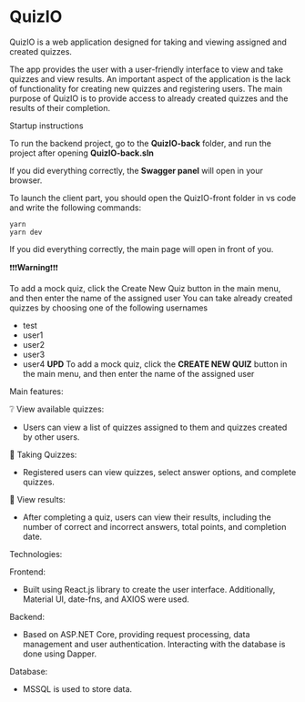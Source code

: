# QuizIO
QuizIO is a web application designed for taking and viewing assigned and created quizzes. 

The app provides the user with a user-friendly interface to view and take quizzes and view results. 
An important aspect of the application is the lack of functionality for creating new quizzes and registering users. 
The main purpose of QuizIO is to provide access to already created quizzes and the results of their completion.

Startup instructions

To run the backend project, go to the **QuizIO-back** folder, and run the project after opening **QuizIO-back.sln**

If you did everything correctly, the **Swagger panel** will open in your browser.

To launch the client part, you should open the QuizIO-front folder in vs code and write the following commands:

```
yarn
yarn dev
```
If you did everything correctly, the main page will open in front of you.

❗❗❗**Warning**❗❗❗

To add a mock quiz, click the Create New Quiz button in the main menu, and then enter the name of the assigned user
You can take already created quizzes by choosing one of the following usernames

- test
- user1
- user2
- user3
- user4
**UPD**
To add a mock quiz, click the **CREATE NEW QUIZ** button in the main menu, and then enter the name of the assigned user

Main features:

❔ View available quizzes: 
- Users can view a list of quizzes assigned to them and quizzes created by other users.

📗 Taking Quizzes: 
- Registered users can view quizzes, select answer options, and complete quizzes.

💯 View results: 
- After completing a quiz, users can view their results, including the number of correct and incorrect answers, total points, and completion date.

Technologies:

Frontend:

- Built using React.js library to create the user interface. Additionally, Material UI, date-fns, and AXIOS were used.

Backend:

- Based on ASP.NET Core, providing request processing, data management and user authentication. Interacting with the database is done using Dapper.

Database:

- MSSQL is used to store data.
